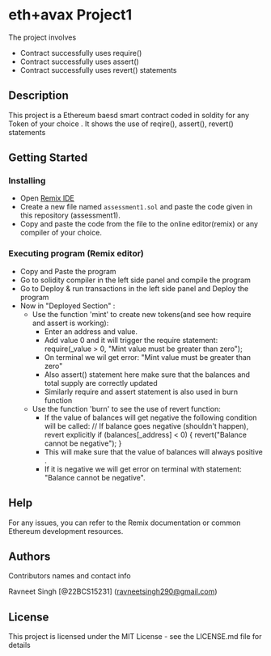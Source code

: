 # eth+avax  Project1

The project involves
* Contract successfully uses require()
* Contract successfully uses assert()
* Contract successfully uses revert() statements

## Description

This project is a Ethereum baesd smart contract coded in soldity for any Token of your choice . It shows the use of reqire(), assert(), revert() statements
## Getting Started

### Installing

* Open [Remix IDE](https://remix.ethereum.org/)
* Create a new file named `assessment1.sol` and paste the code given in this repository (assessment1).
* Copy and paste the code from the file to the online editor(remix) or any compiler of your choice.

### Executing program (Remix editor)

* Copy and Paste the program
* Go to solidity compiler in the left side panel and compile the program
* Go to Deploy & run transactions in the left side panel and Deploy the program
* Now in "Deployed Section" :
   * Use the function 'mint' to create new tokens(and see how require and assert is working):
     * Enter an address and value.
     * Add value 0 and it will trigger the require statement: require(_value > 0, "Mint value must be greater than zero");
     * On terminal we wil get error: "Mint value must be greater than zero"
     * Also assert() statement here make sure that the balances and total supply are correctly updated
     * Similarly require and assert statement is also used in burn function
   * Use the function 'burn' to see the use of revert function:
     * If the value of balances will get negative the following condition will be called: // If balance goes negative (shouldn't happen), revert explicitly
        if (balances[_address] < 0) {
            revert("Balance cannot be negative");
        }
     * This will make sure that the value of balances will always positive .
     * If it is negative we will get error on terminal with statement: "Balance cannot be negative". 

## Help
For any issues, you can refer to the Remix documentation or common Ethereum development resources.

## Authors

Contributors names and contact info

Ravneet Singh 
[@22BCS15231] (ravneetsingh290@gmail.com)


## License

This project is licensed under the MIT License - see the LICENSE.md file for details
